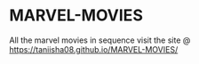 # MARVEL-MOVIES
All the marvel movies in sequence 
visit the site @ https://taniisha08.github.io/MARVEL-MOVIES/
